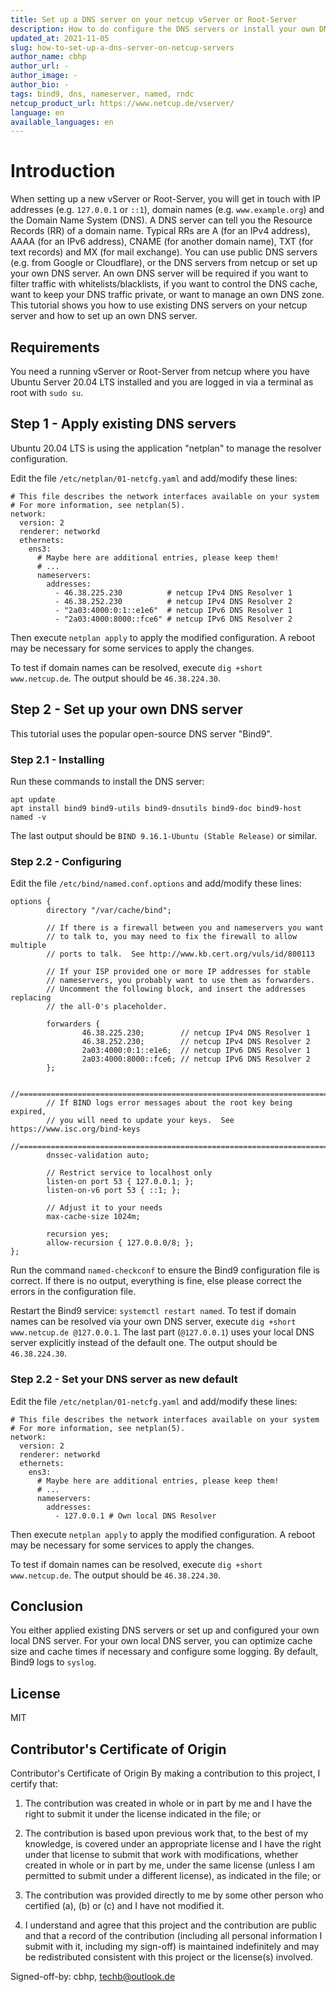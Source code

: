 ```yaml
---
title: Set up a DNS server on your netcup vServer or Root-Server
description: How to do configure the DNS servers or install your own DNS server
updated_at: 2021-11-05
slug: how-to-set-up-a-dns-server-on-netcup-servers
author_name: cbhp
author_url: -
author_image: -
author_bio: -
tags: bind9, dns, nameserver, named, rndc
netcup_product_url: https://www.netcup.de/vserver/
language: en
available_languages: en
---
```


# Introduction

When setting up a new vServer or Root-Server, you will get in touch with IP addresses (e.g. `127.0.0.1` or `::1`), domain names (e.g. `www.example.org`) and the Domain Name System (DNS). A DNS server can tell you the Resource Records (RR) of a domain name. Typical RRs are A (for an IPv4 address), AAAA (for an IPv6 address), CNAME (for another domain name), TXT (for text records) and MX (for mail exchange).
You can use public DNS servers (e.g. from Google or Cloudflare), or the DNS servers from netcup or set up your own DNS server.
An own DNS server will be required if you want to filter traffic with whitelists/blacklists, if you want to control the DNS cache, want to keep your DNS traffic private, or want to manage an own DNS zone.
This tutorial shows you how to use existing DNS servers on your netcup server and how to set up an own DNS server.

## Requirements

You need a running vServer or Root-Server from netcup where you have Ubuntu Server 20.04 LTS installed and you are logged in via a terminal as root with `sudo su`.

## Step 1 - Apply existing DNS servers

Ubuntu 20.04 LTS is using the application "netplan" to manage the resolver configuration.

Edit the file `/etc/netplan/01-netcfg.yaml` and add/modify these lines:

```
# This file describes the network interfaces available on your system
# For more information, see netplan(5).
network:
  version: 2
  renderer: networkd
  ethernets:
    ens3:
      # Maybe here are additional entries, please keep them!
      # ...
      nameservers:
        addresses:
          - 46.38.225.230          # netcup IPv4 DNS Resolver 1
          - 46.38.252.230          # netcup IPv4 DNS Resolver 2
          - "2a03:4000:0:1::e1e6"  # netcup IPv6 DNS Resolver 1
          - "2a03:4000:8000::fce6" # netcup IPv6 DNS Resolver 2
```

Then execute `netplan apply` to apply the modified configuration. A reboot may be necessary for some services to apply the changes.

To test if domain names can be resolved, execute `dig +short www.netcup.de`. The output should be `46.38.224.30`.

## Step 2 - Set up your own DNS server

This tutorial uses the popular open-source DNS server "Bind9".

### Step 2.1 - Installing

Run these commands to install the DNS server:
```
apt update
apt install bind9 bind9-utils bind9-dnsutils bind9-doc bind9-host
named -v
```

The last output should be `BIND 9.16.1-Ubuntu (Stable Release)` or similar.

### Step 2.2 - Configuring

Edit the file `/etc/bind/named.conf.options` and add/modify these lines:

```
options {
        directory "/var/cache/bind";

        // If there is a firewall between you and nameservers you want
        // to talk to, you may need to fix the firewall to allow multiple
        // ports to talk.  See http://www.kb.cert.org/vuls/id/800113

        // If your ISP provided one or more IP addresses for stable
        // nameservers, you probably want to use them as forwarders.
        // Uncomment the following block, and insert the addresses replacing
        // the all-0's placeholder.

        forwarders {
                46.38.225.230;        // netcup IPv4 DNS Resolver 1
                46.38.252.230;        // netcup IPv4 DNS Resolver 2
                2a03:4000:0:1::e1e6;  // netcup IPv6 DNS Resolver 1
                2a03:4000:8000::fce6; // netcup IPv6 DNS Resolver 2
        };

        //========================================================================
        // If BIND logs error messages about the root key being expired,
        // you will need to update your keys.  See https://www.isc.org/bind-keys
        //========================================================================
        dnssec-validation auto;

        // Restrict service to localhost only
        listen-on port 53 { 127.0.0.1; };
        listen-on-v6 port 53 { ::1; };

        // Adjust it to your needs
        max-cache-size 1024m;

        recursion yes;
        allow-recursion { 127.0.0.0/8; };
};
```

Run the command `named-checkconf` to ensure the Bind9 configuration file is correct. If there is no output, everything is fine, else please correct the errors in the configuration file.

Restart the Bind9 service: `systemctl restart named`. To test if domain names can be resolved via your own DNS server, execute `dig +short www.netcup.de @127.0.0.1`. The last part (`@127.0.0.1`) uses your local DNS server explicitly instead of the default one. The output should be `46.38.224.30`.

### Step 2.2 - Set your DNS server as new default

Edit the file `/etc/netplan/01-netcfg.yaml` and add/modify these lines:

```
# This file describes the network interfaces available on your system
# For more information, see netplan(5).
network:
  version: 2
  renderer: networkd
  ethernets:
    ens3:
      # Maybe here are additional entries, please keep them!
      # ...
      nameservers:
        addresses:
          - 127.0.0.1 # Own local DNS Resolver
```

Then execute `netplan apply` to apply the modified configuration. A reboot may be necessary for some services to apply the changes.

To test if domain names can be resolved, execute `dig +short www.netcup.de`. The output should be `46.38.224.30`.

## Conclusion

You either applied existing DNS servers or set up and configured your own local DNS server. For your own local DNS server, you can optimize cache size and cache times if necessary and configure some logging. By default, Bind9 logs to `syslog`.

## License

MIT

## Contributor's Certificate of Origin

Contributor's Certificate of Origin By making a contribution to this project, I certify that:

 1) The contribution was created in whole or in part by me and I have the right to submit it under the license indicated in the file; or

 2) The contribution is based upon previous work that, to the best of my knowledge, is covered under an appropriate license and I have the right under that license to submit that work with modifications, whether created in whole or in part by me, under the same license (unless I am permitted to submit under a different license), as indicated in the file; or

 3) The contribution was provided directly to me by some other person who certified (a), (b) or (c) and I have not modified it.

 4) I understand and agree that this project and the contribution are public and that a record of the contribution (including all personal information I submit with it, including my sign-off) is maintained indefinitely and may be redistributed consistent with this project or the license(s) involved.

Signed-off-by: cbhp, <techb@outlook.de>
